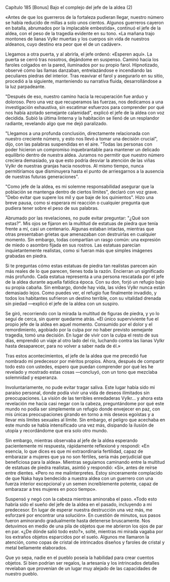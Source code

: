 
Capítulo 185 [Bonus] Bajo el complejo del jefe de la aldea (2)

«Antes de que los guerreros de la fortaleza pudieran llegar, nuestro número se había reducido de millas a solo unos cientos. Algunos guerreros cayeron en batalla, abrumados por la implacable embestida», continuó el jefe de la aldea, con el peso de la tragedia evidente en su tono. «La mañana trajo montones de lianas Vylkr muertas y los cuerpos sin vida de nuestros aldeanos, cuyo destino era peor que el de un cadáver».

Llegamos a otra puerta, y al abrirla, el jefe ordenó: «Esperen aquí». La puerta se cerró tras nosotros, dejándome en suspenso. Caminó hacia los faroles colgados en la pared, iluminados por su propio farol. Hipnotizado, observé cómo las llamas danzaban, entrelazándose e incendiando las peculiares piedras del interior. Tras reavivar el farol y asegurarlo en su sitio, procedió a la siguiente, manteniendo su narrativa fluida, desarrollándose a la luz parpadeante.

"Después de eso, nuestro camino hacia la recuperación fue arduo y doloroso. Pero una vez que recuperamos las fuerzas, nos dedicamos a una investigación exhaustiva, sin escatimar esfuerzos para comprender por qué nos había azotado semejante calamidad", explicó el jefe de la aldea con voz decidida. Subió la última linterna y la habitación se llenó de un resplandor radiante, revelando algo que me dejó paralizado.

"Llegamos a una profunda conclusión, directamente relacionada con nuestro creciente número, y esto nos llevó a tomar una decisión crucial", dijo, con las palabras suspendidas en el aire. "Todas las personas con poder hicieron un compromiso inquebrantable para mantener un delicado equilibrio dentro de nuestra aldea. Juramos no permitir que nuestro número creciera demasiado, ya que esto podría desviar la atención de las viñas Vylkr de nuestras granjas hacia nosotros. Al mismo tiempo, nunca permitiríamos que disminuyera hasta el punto de arriesgarnos a la ausencia de nuestras futuras generaciones".

"Como jefe de la aldea, es mi solemne responsabilidad asegurar que la población se mantenga dentro de ciertos límites", declaró con voz grave. "Debo evitar que supere los mil y que baje de los quinientos". Hizo una breve pausa, como si esperara mi reacción o cualquier pregunta que pudiera tener sobre el peso de sus palabras.

Abrumado por las revelaciones, no pude evitar preguntar: "¿Qué son estas?". Mis ojos se fijaron en la multitud de estatuas de piedra que tenía frente a mí, casi un centenario. Algunas estaban intactas, mientras que otras presentaban grietas que amenazaban con destruirlas en cualquier momento. Sin embargo, todas compartían un rasgo común: una expresión de miedo o asombro fijada en sus rostros. Las estatuas parecían inquietantemente realistas, como si fueran más que simples imágenes grabadas en piedra.

Si te preguntas cómo estas estatuas de piedra tan realistas parecen aún más reales de lo que parecen, tienes toda la razón. Encierran un significado más profundo. Cada estatua representa a una persona rescatada por el jefe de la aldea durante aquella fatídica época. Con su don, forjó un refugio bajo su propia cabaña. Sin embargo, donde hay vida, las vides Vylkr nunca están demasiado lejos. Como puedes ver, el refugio fue finalmente invadido, y todos los habitantes sufrieron un destino terrible, con su vitalidad drenada sin piedad —explicó el jefe de la aldea con un suspiro.

Se giró, recorriendo con la mirada la multitud de figuras de piedra, y yo lo seguí de cerca, sin querer quedarme atrás. «El único superviviente fue el propio jefe de la aldea en aquel momento. Consumido por el dolor y el remordimiento, agobiado por la culpa por no haber previsto semejante tragedia, tomó una decisión. En lugar de vivir con la culpa el resto de sus días, emprendió un viaje al otro lado del río, luchando contra las lianas Vylkr hasta desaparecer, para no volver a saber nada de él.»

Tras estos acontecimientos, el jefe de la aldea que me precedió fue nombrado mi predecesor por méritos propios. Ahora, después de compartir todo esto con ustedes, espero que puedan comprender por qué les he revelado y mostrado estas cosas —concluyó, con un tono que mezclaba solemnidad y esperanza.

Involuntariamente, no pude evitar tragar saliva. Este lugar había sido mi paraíso personal, donde podía vivir una vida de deseos ilimitados sin preocupaciones. La visión de las terribles enredaderas Vylkr... y ahora esta revelación me hacía casi negar con la cabeza, preguntándome por qué este mundo no podía ser simplemente un refugio donde envejecer en paz, con mis únicas preocupaciones girando en torno a mis deseos egoístas y a llevar mis límites sexuales al límite. Sin embargo, el peligro que acechaba en este mundo se había intensificado una vez más, disipando la ilusión de utopía y recordándome que era solo otro mundo.

Sin embargo, mientras observaba al jefe de la aldea esperando pacientemente mi respuesta, rápidamente reflexioné y respondí: «En esencia, lo que dices es que mi extraordinaria fertilidad, capaz de embarazar a mujeres que ya no son fértiles, sería más perjudicial que beneficiosa para la aldea». Mientras seguíamos caminando entre la multitud de estatuas de piedra realistas, asintió y respondió: «Sí», antes de reírse entre dientes. «Pero no me malinterpretes. Estoy sinceramente complacido de que Naka haya bendecido a nuestra aldea con un guerrero con una fuerza interior excepcional y un semen increíblemente potente, capaz de embarazar a tres mujeres en poco tiempo».

Suspensó y negó con la cabeza mientras aminoraba el paso. «Todo esto habría sido el sueño del jefe de la aldea en el pasado, incluyendo a mi predecesor. En lugar de esperar nuestra destrucción una vez más, me esforzaré por encontrar una solución». En cuestión de minutos, sus pasos fueron aminorando gradualmente hasta detenerse bruscamente. Nos detuvimos en medio de una pila de objetos que me abrieron los ojos de par en par. «¿De dónde salió todo esto?», solté, mientras mi mirada vagaba por los extraños objetos esparcidos por el suelo. Algunos me llamaron la atención, como copas de cristal de intrincados diseños y faroles de cristal y metal bellamente elaborados.

Que yo sepa, nadie en el pueblo poseía la habilidad para crear cuentos objetos. Si bien podrían ser regalos, la artesanía y los intrincados detalles revelaban que provenían de un lugar muy alejado de las capacidades de nuestro pueblo.